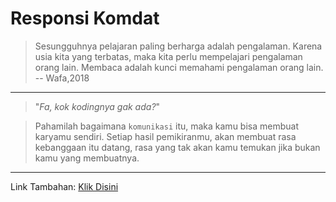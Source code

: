 # Responsi Komdat

> Sesungguhnya pelajaran paling berharga adalah pengalaman.
> Karena usia kita yang terbatas, maka kita perlu mempelajari pengalaman orang lain.
> Membaca adalah kunci memahami pengalaman orang lain.
-- Wafa,2018

***

> "_Fa, kok kodingnya gak ada?_"

> Pahamilah bagaimana `komunikasi` itu, maka kamu bisa membuat karyamu sendiri. Setiap hasil pemikiranmu, akan membuat rasa kebanggaan itu datang, rasa yang tak akan kamu temukan jika bukan kamu yang membuatnya.

***

Link Tambahan:
[Klik Disini](https://github.com/mwafa/komdat_res/wiki)